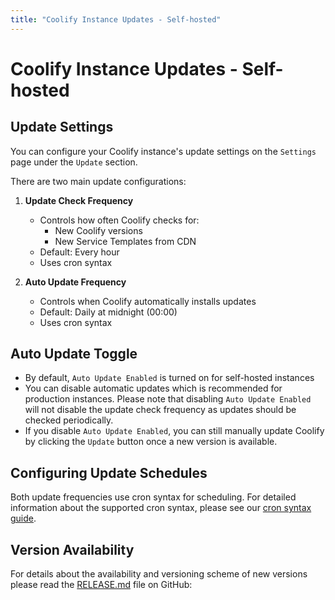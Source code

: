 ```yaml
---
title: "Coolify Instance Updates - Self-hosted"
---
```


# Coolify Instance Updates - Self-hosted

## Update Settings

You can configure your Coolify instance's update settings on the `Settings` page under the `Update` section.

There are two main update configurations:

1. **Update Check Frequency**
   - Controls how often Coolify checks for:
     - New Coolify versions
     - New Service Templates from CDN
   - Default: Every hour
   - Uses cron syntax

2. **Auto Update Frequency**
   - Controls when Coolify automatically installs updates
   - Default: Daily at midnight (00:00)
   - Uses cron syntax

## Auto Update Toggle

- By default, `Auto Update Enabled` is turned on for self-hosted instances
- You can disable automatic updates which is recommended for production instances. Please note that disabling `Auto Update Enabled` will not disable the update check frequency as updates should be checked periodically.
- If you disable `Auto Update Enabled`, you can still manually update Coolify by clicking the `Update` button once a new version is available.

## Configuring Update Schedules

Both update frequencies use cron syntax for scheduling. For detailed information about the supported cron syntax, please see our [cron syntax guide](/knowledge-base/cron-syntax).

## Version Availability

For details about the availability and versioning scheme of new versions please read the [RELEASE.md](https://github.com/coollabsio/coolify/blob/main/RELEASE.md) file on GitHub: